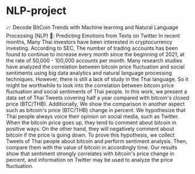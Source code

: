 # NLP-project
📈 Decode BitCoin Trends with Machine learning and Natural Language Processing (NLP) 🚀: Predicting Emotions from Texts on Twitter
  In recent months, Many Thai investors have been interested in cryptocurrency investing. According to  SEC, The number of trading accounts has been found to continue to increase every month since the beginning of 2021, at the rate of 50,000 - 100,000 accounts per month. Many research studies have analyzed the correlation between bitcoin price fluctuation and social sentiments using big data analytics and natural language processing techniques.  However, there is still a lack of study in the Thai language. So it might be worthwhile to look into the correlation between bitcoin price fluctuation and social sentiments of Thai people. In this work, we present a data set of Thai Tweets covering half a year compared with bitcoin's closed price (BTC/THB). Additionally, We show the comparison in another aspect such as bitcoin's price (BTC/THB) change in percent. 
	We hypothesize that Thai people always voice their opinion on social media, such as Twitter. When the bitcoin price goes up, they tend to comment about bitcoin in positive ways. On the other hand, they will negatively comment about bitcoin if the price is going down. To prove this hypothesis, we collect  Tweets of Thai people about bitcoin and perform sentiment analysis. Then, compare them with the value of bitcoin in accordingly time. Our results show that sentiment strongly correlates with bitcoin's price change in percent, and information on Twitter may be used to analyze the price fluctuation.
